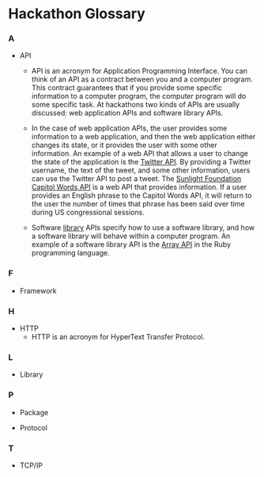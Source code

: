 # Hackathon Glossary

### A

- API
	- API is an acronym for Application Programming Interface. You can think of
	an API as a contract between you and a computer program. This contract
	guarantees that if you provide some specific information to a computer 
	program, the computer program will do some specific task. At hackathons
	two kinds of APIs are usually discussed: web application APIs and software
	library APIs. 

	- In the case of web application APIs, the user provides some
	information to a web application, and then the web application either 
	changes its state, or it provides the user with some other information. An 
	example of a web API that allows a user to change the state of
	the application is the [Twitter API](https://dev.twitter.com/rest/public). 
	By providing a Twitter username, the text of the tweet, and some other 
	information, users can use the Twitter API to post a tweet. The
	[Sunlight Foundation Capitol Words API](http://sunlightlabs.github.io/Capitol-Words/)
	is a web API that provides information. If a user provides an English phrase
	to the Capitol Words API, it will return to the user the number of times 
	that phrase has been said over time during US congressional sessions.

	- Software [library](#l) APIs specify how to use a software library, and
	how a software library will behave within a computer program. An example of
	a software library API is the 
	[Array API](http://www.ruby-doc.org/core-2.2.0/Array.html) in the Ruby
	programming language.

### F 

- Framework

### H

- HTTP
	- HTTP is an acronym for HyperText Transfer Protocol.

### L

- Library

### P 

- Package

- Protocol

### T

- TCP/IP